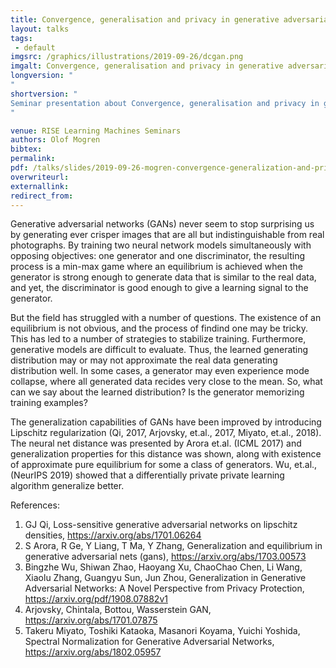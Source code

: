 ```yaml
---
title: Convergence, generalisation and privacy in generative adversarial networks
layout: talks
tags:
 - default
imgsrc: /graphics/illustrations/2019-09-26/dcgan.png
imgalt: Convergence, generalisation and privacy in generative adversarial networks
longversion: "
"
shortversion: "
Seminar presentation about Convergence, generalisation and privacy in generative adversarial networks.
"

venue: RISE Learning Machines Seminars
authors: Olof Mogren
bibtex: 
permalink:
pdf: /talks/slides/2019-09-26-mogren-convergence-generalization-and-privacy-in-gans.pdf
overwriteurl: 
externallink: 
redirect_from: 
---
```


Generative adversarial networks (GANs) never seem to stop surprising us by generating ever crisper images that are all but indistinguishable from real photographs. By training two neural network models simultaneously with opposing objectives: one generator and one discriminator, the resulting process is a min-max game where an equilibrium is achieved when the generator is strong enough to generate data that is similar to the real data, and yet, the discriminator is good enough to give a learning signal to the generator.

But the field has struggled with a number of questions. The existence of an equilibrium is not obvious, and the process of findind one may be tricky. This has led to a number of strategies to stabilize training. Furthermore, generative models are difficult to evaluate. Thus, the learned generating distribution may or may not approximate the real data generating distribution well. In some cases, a generator may even experience mode collapse, where all generated data recides very close to the mean. So, what can we say about the learned distribution? Is the generator memorizing training examples?

The generalization capabilities of GANs have been improved by introducing Lipschitz regularization (Qi, 2017, Arjovsky, et.al., 2017, Miyato, et.al., 2018). The neural net distance was presented by Arora et.al. (ICML 2017) and generalization properties for this distance was shown, along with existence of approximate pure equilibrium for some a class of generators. Wu, et.al., (NeurIPS 2019) showed that a differentially private private learning algorithm generalize better.

References:
1. GJ Qi, Loss-sensitive generative adversarial networks on lipschitz densities, https://arxiv.org/abs/1701.06264
2. S Arora, R Ge, Y Liang, T Ma, Y Zhang, Generalization and equilibrium in generative adversarial nets (gans), https://arxiv.org/abs/1703.00573
3. Bingzhe Wu, Shiwan Zhao, Haoyang Xu, ChaoChao Chen, Li Wang, Xiaolu Zhang, Guangyu Sun, Jun Zhou, Generalization in Generative Adversarial Networks: A Novel Perspective from Privacy Protection, https://arxiv.org/pdf/1908.07882v1
4. Arjovsky, Chintala, Bottou, Wasserstein GAN, https://arxiv.org/abs/1701.07875
5. Takeru Miyato, Toshiki Kataoka, Masanori Koyama, Yuichi Yoshida, Spectral Normalization for Generative Adversarial Networks, https://arxiv.org/abs/1802.05957

